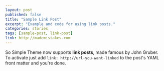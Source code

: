```yaml
---
layout: post
published: false
title: "Sample Link Post"
excerpt: "Example and code for using link posts."
categories: stories
tags: [sample-post, link-post]
link: http://mademistakes.com  
---
```


So Simple Theme now supports **link posts**, made famous by John Gruber. To activate just add `link: http://url-you-want-linked` to the post's YAML front matter and you're done.

